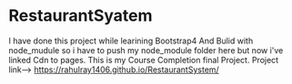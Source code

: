 # RestaurantSyatem
I have done this project while learining Bootstrap4 And Bulid with node_mudule so i have to push my node_module folder here but now i've linked Cdn to pages.
This is my Course Completion final Project.
Project link-->    https://rahulray1406.github.io/RestaurantSystem/
